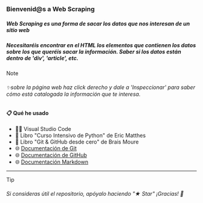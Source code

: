 ### Bienvenid@s a Web Scraping

##### **Web Scraping es una forma de sacar los datos que nos interesan de un sitio web**

##### Necesitaréis encontrar en el HTML los elementos que contienen los datos sobre los que queréis sacar la información. Saber si los datos están dentro de \'div', \'article', etc.
> [!NOTE]
> ###### ✨sobre la página web haz click derecho y dale a 'Inspeccionar' para saber cómo está catalogada la información que te interesa.

#### 📋 Qué he usado

- 👨‍💻 Visual Studio Code
- 📘 Libro "Curso Intensivo de Python" de Eric Matthes  
- 📘 Libro "Git & GitHub desde cero" de Brais Moure
- 🌐 [Documentación de Git](https://git-scm.com)
- 🌐 [Documentación de GitHub](https://docs.github.com/es)
- 🌐 [Documentación Markdown](https://markdown.es)

---
> [!TIP]
> ###### Si consideras útil el repositorio, apóyalo haciendo "★ Star" ¡Gracias! 🚀
